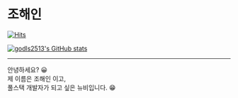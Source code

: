 # 조해인

[![Hits](https://hits.seeyoufarm.com/api/count/incr/badge.svg?url=https%3A%2F%2Fgithub.com%2Fgodls2513&count_bg=%2379C83D&title_bg=%23555555&icon=&icon_color=%23E7E7E7&title=&edge_flat=false)](https://hits.seeyoufarm.com)

[![godls2513's GitHub stats](https://github-readme-stats.vercel.app/api?username=godls2513)](https://github.com/anuraghazra/github-readme-stats)


---
안녕하세요? :grinning:<br />
제 이름은 조해인 이고, <br />
풀스택 개발자가 되고 싶은 뉴비입니다. :grin:
